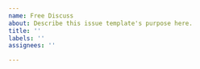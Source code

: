 ```yaml
---
name: Free Discuss
about: Describe this issue template's purpose here.
title: ''
labels: ''
assignees: ''

---
```



